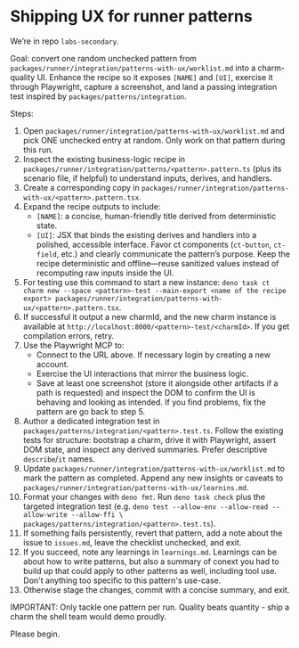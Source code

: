 # Shipping UX for runner patterns

We’re in repo `labs-secondary`.

Goal: convert one random unchecked pattern from
`packages/runner/integration/patterns-with-ux/worklist.md` into a charm-quality
UI. Enhance the recipe so it exposes `[NAME]` and `[UI]`, exercise it through
Playwright, capture a screenshot, and land a passing integration test inspired
by `packages/patterns/integration`.

Steps:

1. Open `packages/runner/integration/patterns-with-ux/worklist.md` and pick ONE
   unchecked entry at random. Only work on that pattern during this run.
2. Inspect the existing business-logic recipe in
   `packages/runner/integration/patterns/<pattern>.pattern.ts` (plus its
   scenario file, if helpful) to understand inputs, derives, and handlers.
3. Create a corresponding copy in
   `packages/runner/integration/patterns-with-ux/<pattern>.pattern.tsx`.
4. Expand the recipe outputs to include:
   - `[NAME]`: a concise, human-friendly title derived from deterministic state.
   - `[UI]`: JSX that binds the existing derives and handlers into a polished,
     accessible interface. Favor ct components (`ct-button`, `ct-field`, etc.)
     and clearly communicate the pattern’s purpose. Keep the recipe
     deterministic and offline—reuse sanitized values instead of recomputing raw
     inputs inside the UI.
5. For testing use this command to start a new instance:
   `deno task ct charm new
   --space <pattern>-test --main-export <name of the recipe export>
   packages/runner/integration/patterns-with-ux/<pattern>.pattern.tsx`.
6. If successful it output a new charmId, and the new charm instance is
   available at `http://localhost:8000/<pattern>-test/<charmId>`. If you get
   compilation errors, retry.
7. Use the Playwright MCP to:
   - Connect to the URL above. If necessary login by creating a new account.
   - Exercise the UI interactions that mirror the business logic.
   - Save at least one screenshot (store it alongside other artifacts if a path
     is requested) and inspect the DOM to confirm the UI is behaving and looking
     as intended. If you find problems, fix the pattern are go back to step 5.
8. Author a dedicated integration test in
   `packages/patterns/integration/<pattern>.test.ts`. Follow the existing tests
   for structure: bootstrap a charm, drive it with Playwright, assert DOM state,
   and inspect any derived summaries. Prefer descriptive `describe`/`it` names.
9. Update `packages/runner/integration/patterns-with-ux/worklist.md` to mark the
   pattern as completed. Append any new insights or caveats to
   `packages/runner/integration/patterns-with-ux/learnins.md`.
10. Format your changes with `deno fmt`. Run `deno task check` plus the targeted
    integration test (e.g.
    `deno test --allow-env --allow-read --allow-write --allow-ffi \
packages/patterns/integration/<pattern>.test.ts`).
11. If something fails persistently, revert that pattern, add a note about the
    issue to `issues.md`, leave the checklist unchecked, and exit.
12. If you succeed, note any learnings in `learnings.md`. Learnings can be about
    how to write patterns, but also a summary of conext you had to build up that
    could apply to other patterns as well, including tool use. Don't anything
    too specific to this pattern's use-case.
13. Otherwise stage the changes, commit with a concise summary, and exit.

IMPORTANT: Only tackle one pattern per run. Quality beats quantity - ship a
charm the shell team would demo proudly.

Please begin.

